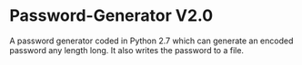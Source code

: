 Password-Generator V2.0
==================
A password generator coded in Python 2.7 which can generate an encoded password any length long. It also writes the password to a file.

